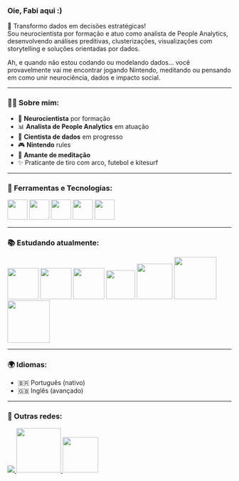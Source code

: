 <!--### Hi there 👋-->

<!--
**fabicorallokuhlmann/fabicorallokuhlmann** is a ✨ _special_ ✨ repository because its `README.md` (this file) appears on your GitHub profile.

Here are some ideas to get you started:

- 🔭 I’m currently working on ...
- 🌱 I’m currently learning ...
- 👯 I’m looking to collaborate on ...
- 🤔 I’m looking for help with ...
- 💬 Ask me about ...
- 📫 How to reach me: ...
- 😄 Pronouns: ...
- ⚡ Fun fact: ...
-->
### Oie, Fabi aqui :)

🎯 Transformo dados em decisões estratégicas!  
Sou neurocientista por formação e atuo como analista de People Analytics, desenvolvendo análises preditivas, clusterizações, visualizações com storytelling e soluções orientadas por dados.

Ah, e quando não estou codando ou modelando dados... você provavelmente vai me encontrar jogando Nintendo, meditando ou pensando em como unir neurociência, dados e impacto social.  

---

### 👩‍💻 Sobre mim:
- 🧠 **Neurocientista** por formação  
- 📊 **Analista de People Analytics** em atuação  
- 🤖 **Cientista de dados** em progresso  
- 🎮 **Nintendo** rules  
- 🧘 **Amante de meditação**
- ✨ Praticante de tiro com arco, futebol e kitesurf

---

### 🚀 Ferramentas e Tecnologias:

<div display="inline">
<img src="https://cdn.jsdelivr.net/gh/devicons/devicon/icons/python/python-original.svg" width ="45" />
<img src="https://cdn.jsdelivr.net/gh/devicons/devicon/icons/microsoftsqlserver/microsoftsqlserver-plain.svg" width ="45" />
<img src="https://img.shields.io/badge/PowerBI-F2C811?style=for-the-badge&logo=powerbi&logoColor=black" width="45"/>
<img src="https://cdn.jsdelivr.net/gh/devicons/devicon/icons/mysql/mysql-original.svg" width ="45" />
<img src="https://upload.wikimedia.org/wikipedia/commons/thumb/3/34/Microsoft_Office_Excel_%282019%E2%80%93present%29.svg/512px-Microsoft_Office_Excel_%282019%E2%80%93present%29.svg.png" width="45"/>
</div>

---

### 📚 Estudando atualmente:

<div display="inline">
<img src="https://img.shields.io/badge/Numpy-777BB4?style=for-the-badge&logo=numpy&logoColor=white" width ="70" />
<img src="https://img.shields.io/badge/Pandas-2C2D72?style=for-the-badge&logo=pandas&logoColor=white" width ="70" />
<img src="https://img.shields.io/badge/Plotly-239120?style=for-the-badge&logo=plotly&logoColor=white" width ="70" />
<img src="https://img.shields.io/badge/SciPy-654FF0?style=for-the-badge&logo=SciPy&logoColor=white" width ="65" />
<img src="https://img.shields.io/badge/Matplotlib-%238b0000.svg?style=for-the-badge&logo=Matplotlib&logoColor=black" width ="80" />
<img src="https://img.shields.io/badge/TensorFlow-FF6F00?style=for-the-badge&logo=TensorFlow&logoColor=white" width ="95" />
<img src="https://img.shields.io/badge/scikit_learn-F7931E?style=for-the-badge&logo=scikit-learn&logoColor=white" width ="95" />
</div>

---

 <!--### 📌 Projetos em Destaque:

- 🔍 **Análise de Turnover e Clima Organizacional**  
  Modelagem de Health Score para franquias, com indicadores preditivos como eNPS, Q1/Q2, aderência a quadro ideal e low performers.  
  [🔗 Ver projeto](link-do-repo)

- 📈 **Dashboard de Performance no Power BI**  
  Desenvolvimento de dashboards estratégicos para análise de metas e KPIs.  
  [🔗 Ver projeto](link-do-repo)

- 🧠 **Estudo de Neurociência & Dados**  
  Análise de padrões comportamentais a partir de dados experimentais com base em neurociência cognitiva.  
  [🔗 Ver projeto](link-do-repo)

*(me avisa se quiser ajuda para colocar links e descrição real dos seus projetos!)*

---
-->
### 🌍 Idiomas:

- 🇧🇷 Português (nativo)  
- 🇬🇧 Inglês (avançado)  

---

### 🔗 Outras redes:

<a href="https://linkedin.com/in/fabianacorallokuhlmann">
  <img src="https://img.shields.io/badge/linkedin-%230077B5.svg?style=for-the-badge&logo=linkedin&logoColor=white"/>
</a>    
  
<a href="https://sites.google.com/view/portfoliodeprojetosfabianack/in%C3%ADcio">
<img src="https://img.shields.io/badge/Portfolio-255E63?style=for-the-badge&logo=About.me&logoColor=white" width ="100"/>
</a>

<a href="mailto:fabiana.corallo01@gmail.com">
<img src="https://img.shields.io/badge/Gmail-D14836?style=for-the-badge&logo=gmail&logoColor=white" width ="80"/> 
</a> 
 
 <!--
 <a href="https://linkedin.com/in/fabianacorallokuhlmann">
  <img src="https://img.shields.io/badge/linkedin-%230077B5.svg?style=for-the-badge&logo=linkedin&logoColor=white">
</a>

&nbsp;&nbsp;<img src="https://img.shields.io/badge/Instagram-E4405F?style=for-the-badge&logo=instagram&logoColor=white" width ="100" />
-->
<!--
&nbsp;&nbsp;<img src="https://github.com/microsoft/PowerBI-Icons/blob/main/SVG/Power-Virtual-Agents-Colored.svg" width ="45" />&nbsp;&nbsp;
&nbsp;&nbsp;<img src="https://github.com/microsoft/PowerBI-Icons/blob/main/SVG/Power-Apps-Colored.svg" width ="45" />&nbsp;&nbsp;
<br/><br/>-->

<!--
<img src="https://www.vectorlogo.zone/logos/metabase/metabase-icon.svg" width ="45">
<img src="https://www.svgrepo.com/show/354012/looker-icon.svg" width ="45">
<img src="https://www.svgrepo.com/show/374159/vba.svg" width ="45"
-->
